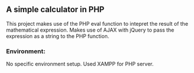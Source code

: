 ## A simple calculator in PHP
This project makes use of the PHP eval function to intepret the result of the mathematical expression.
Makes use of AJAX with jQuery to pass the expression as a string to the PHP function.

### Environment:
No specific environment setup. Used XAMPP for PHP server.

